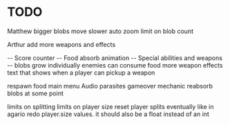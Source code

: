 # TODO

Matthew
    bigger blobs move slower
    auto zoom
    limit on blob count

Arthur
    add more weapons and effects

-- Score counter
-- Food absorb animation
-- Special abilities and weapons
-- blobs grow individually
enemies can consume food
more weapon effects
text that shows when a player can pickup a weapon


respawn food
main menu
Audio
parasites
gameover mechanic
reabsorb blobs at some point

limits on splitting
limits on player size
reset player splits eventually like in agario
redo player.size values. it should also be a float instead of an int

